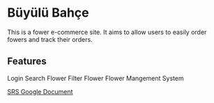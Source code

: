 # Büyülü Bahçe
This is a fower e-commerce site. It aims to allow users to easily order fowers and track their orders. 

## Features
Login
Search Flower
Filter Flower
Flower Mangement System

[SRS Google Document](https://docs.google.com/document/d/1izjiapOzYLiEWDbG5fzzb8FmE4smX3vNOnvC1YYsse8/edit?usp=sharing)
